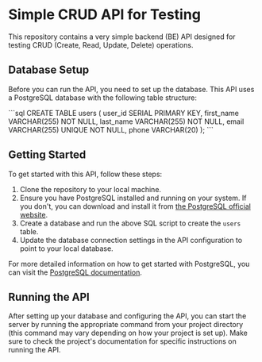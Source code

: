 # Simple CRUD API for Testing

This repository contains a very simple backend (BE) API designed for testing CRUD (Create, Read, Update, Delete) operations.

## Database Setup

Before you can run the API, you need to set up the database. This API uses a PostgreSQL database with the following table structure:

\```sql
CREATE TABLE users (
  user_id SERIAL PRIMARY KEY,
  first_name VARCHAR(255) NOT NULL,
  last_name VARCHAR(255) NOT NULL,
  email VARCHAR(255) UNIQUE NOT NULL,
  phone VARCHAR(20)
);
\```

## Getting Started

To get started with this API, follow these steps:

1. Clone the repository to your local machine.
2. Ensure you have PostgreSQL installed and running on your system. If you don't, you can download and install it from [the PostgreSQL official website](https://www.postgresql.org/download/).
3. Create a database and run the above SQL script to create the `users` table.
4. Update the database connection settings in the API configuration to point to your local database.

For more detailed information on how to get started with PostgreSQL, you can visit the [PostgreSQL documentation](https://www.postgresql.org/docs/).

## Running the API

After setting up your database and configuring the API, you can start the server by running the appropriate command from your project directory (this command may vary depending on how your project is set up). Make sure to check the project's documentation for specific instructions on running the API.
